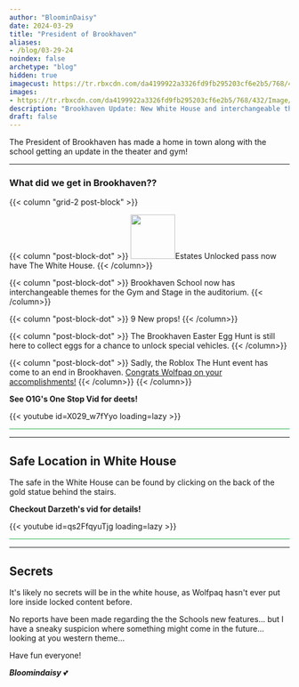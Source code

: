 ```yaml
---
author: "BloominDaisy"
date: 2024-03-29
title: "President of Brookhaven"
aliases:
- /blog/03-29-24
noindex: false
archetype: "blog"
hidden: true
imagecust: https://tr.rbxcdn.com/da4199922a3326fd9fb295203cf6e2b5/768/432/Image/Png
images:
- https://tr.rbxcdn.com/da4199922a3326fd9fb295203cf6e2b5/768/432/Image/Png
description: "Brookhaven Update: New White House and interchangeable themes in school gym and theater."
draft: false
---
```


The President of Brookhaven has made a home in town along with the school getting an update in the theater and gym!

---

### What did we get in Brookhaven??

{{< column "grid-2 post-block" >}}

{{< column "post-block-dot" >}}
<img src="https://tr.rbxcdn.com/426be6561d270c3efc78788be6551e8a/420/420/Image/Png" loading="lazy" style="width: 80px; height: 80px;">Estates Unlocked pass now have The White House. 
{{< /column>}}

{{< column "post-block-dot" >}}
Brookhaven School now has interchangeable themes for the Gym and Stage in the auditorium. 
{{< /column>}}

{{< column "post-block-dot" >}}
9 New props!
{{< /column>}}

{{< column "post-block-dot" >}}
The Brookhaven Easter Egg Hunt is still here to collect eggs for a chance to unlock special vehicles.
{{< /column>}}

{{< column "post-block-dot" >}}
Sadly, the Roblox The Hunt event has come to an end in Brookhaven. [Congrats Wolfpaq on your accomplishments!](blog/archive/2024/march/03-15-24/)
{{< /column>}}
{{< /column>}}


<div class="grid-2 post-vid-dot">

**See O1G's One Stop Vid for deets!** 
<div class="grid-1">
{{< youtube id=X029_w7fYyo loading=lazy >}}
</div>
</div>

<hr style="background-color: #28b44c" size=8 class="post-block">

---

## Safe Location in White House

The safe in the White House can be found by clicking on the back of the gold statue behind the stairs.


<div class="grid-2 post-vid-dot">

**Checkout Darzeth's vid for details!** <div class="grid-1">{{< youtube id=qs2FfqyuTjg loading=lazy >}}</div>

</div>

<hr style="background-color: #28b44c" size=8 class="post-block">

---

## Secrets

It's likely no secrets will be in the white house, as Wolfpaq hasn't ever put lore inside locked content before. 

No reports have been made regarding the the Schools new features... but I have a sneaky suspicion where something might come in the future... looking at you western theme...

Have fun everyone!

_**Bloomindaisy**_ <span class="nowrap"><span class="emojify">💕</span>
